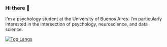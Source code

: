 ### Hi there 👋
I'm a psychology student at the University of Buenos Aires. I'm particularly interested in the intersection of psychology, neuroscience, and data science.

[![Top Langs](https://github-readme-stats.vercel.app/api/top-langs/?username=agusdiazb&layout=compact&exclude_repo=website&langs_count=6&hide=scss)](https://github.com/anuraghazra/github-readme-stats)

<!--
**agusdiazb/agusdiazb** is a ✨ _special_ ✨ repository because its `README.md` (this file) appears on your GitHub profile.

Here are some ideas to get you started:

- 🔭 I’m currently working on ...
- 🌱 I’m currently learning ...
- 👯 I’m looking to collaborate on ...
- 🤔 I’m looking for help with ...
- 💬 Ask me about ...
- 📫 How to reach me: ...
- 😄 Pronouns: ...
- ⚡ Fun fact: ...
-->
